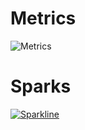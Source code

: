 # Metrics
![Metrics](https://metrics.lecoq.io/moakdesigns?template=classic&languages=1&stars=1&tweets=1&tweets.limit=2&stars.limit=4&config.timezone=America%2FNew_York)

# Sparks
[![Sparkline](https://stars.medv.io/moakdesigns/moakdesigns.svg)](https://stars.medv.io/moakdesigns/moakdesigns)



<!--
**moakdesigns/MoakDesigns** is a ✨ _special_ ✨ repository because its `README.md` (this file) appears on your GitHub profile.

Here are some ideas to get you started:

- 🔭 I’m currently working on ...
- 🌱 I’m currently learning ...
- 👯 I’m looking to collaborate on ...
- 🤔 I’m looking for help with ...
- 💬 Ask me about ...
- 📫 How to reach me: ...
- 😄 Pronouns: ...
- ⚡ Fun fact: ...
-->

